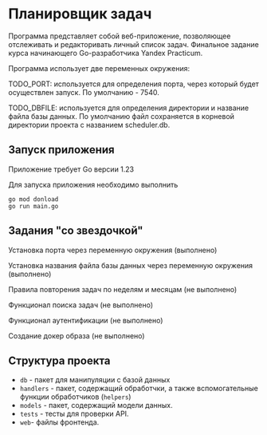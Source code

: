 # Планировщик задач

Программа представляет собой веб-приложение, позволяющее отслеживать и редакторивать личный список задач. Финальное задание курса начинающего Go-разработчика Yandex Practicum.

Программа использует две переменных окружения:

TODO_PORT: используется для определения порта, через который будет осуществлен запуск. По умолчанию - 7540.

TODO_DBFILE: используется для определения директории и название файла базы данных. По умолчанию файл сохраняется в корневой директории проекта с названием scheduler.db.

## Запуск приложения

Приложение требует Go версии 1.23 

Для запуска приложения необходимо выполнить
```
go mod donload
go run main.go
```


## Задания "со звездочкой"
Установка порта через переменную окружения (выполнено)

Установка названия файла базы данных через переменную окружения (выполнено)

Правила повторения задач по неделям и месяцам (не выполнено)

Функционал поиска задач (не выполнено)

Функционал аутентификации (не выполнено)

Создание докер образа (не выполнено)

## Структура проекта
- `db` - пакет для манипуляции с базой данных 
- `handlers` - пакет, содержащий обработчки, а также вспомогательные функции обработчиков (`helpers`) 
- `models` - пакет, содержащий модели данных.
- `tests` - тесты для проверки API.
- `web`- файлы фронтенда.